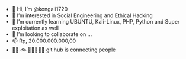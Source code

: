 - 👋 Hi, I’m @kongali1720
- 👀 I’m interested in Social Engineering and Ethical Hacking
- 🌱 I’m currently learning UBUNTU, Kali-Linux, PHP, Python and Super exploitation as well
- 💞️ I’m looking to collaborate on ...
- 📫 Rp, 20.000.000.000,00
- 👋🏾 🚲 🏃🏂🏽🥌🍺 git hub is connecting people

<!---
kongali1720/kongali1720 is a ✨ special ✨ repository because its `README.md` (this file) appears on your GitHub profile.
You can click the Preview link to take a look at your changes.
--->
